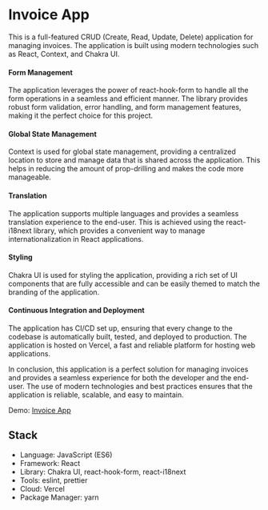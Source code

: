# Invoice App

This is a full-featured CRUD (Create, Read, Update, Delete) application for managing invoices. The application is built using modern technologies such as React, Context, and Chakra UI.

#### Form Management

The application leverages the power of react-hook-form to handle all the form operations in a seamless and efficient manner. The library provides robust form validation, error handling, and form management features, making it the perfect choice for this project.

#### Global State Management

Context is used for global state management, providing a centralized location to store and manage data that is shared across the application. This helps in reducing the amount of prop-drilling and makes the code more manageable.

#### Translation

The application supports multiple languages and provides a seamless translation experience to the end-user. This is achieved using the react-i18next library, which provides a convenient way to manage internationalization in React applications.

#### Styling

Chakra UI is used for styling the application, providing a rich set of UI components that are fully accessible and can be easily themed to match the branding of the application.

#### Continuous Integration and Deployment

The application has CI/CD set up, ensuring that every change to the codebase is automatically built, tested, and deployed to production. The application is hosted on Vercel, a fast and reliable platform for hosting web applications.

In conclusion, this application is a perfect solution for managing invoices and provides a seamless experience for both the developer and the end-user. The use of modern technologies and best practices ensures that the application is reliable, scalable, and easy to maintain.

Demo: [Invoice App](https://invoice-app-eta-ebon.vercel.app/)

## Stack

-  Language: JavaScript (ES6)
-  Framework: React
-  Library: Chakra UI, react-hook-form, react-i18next
-  Tools: eslint, prettier
-  Cloud: Vercel
-  Package Manager: yarn
